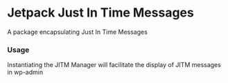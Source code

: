 # Jetpack Just In Time Messages

A package encapsulating Just In Time Messages

### Usage

Instantiating the JITM Manager will facilitate the display of JITM messages in wp-admin
```
